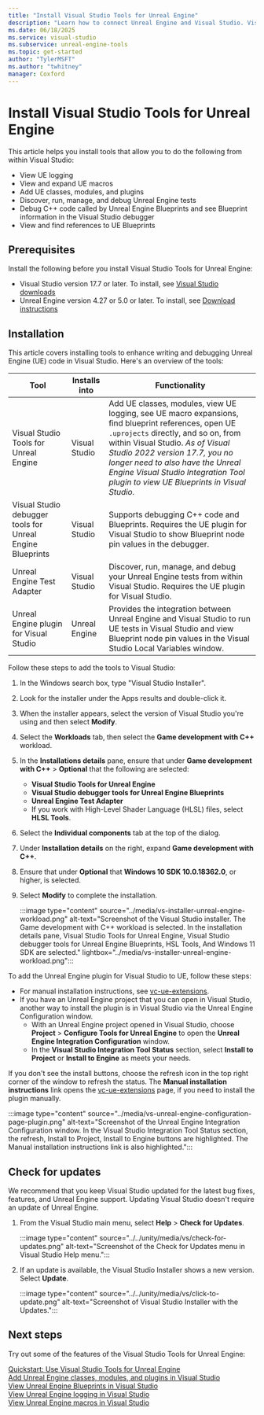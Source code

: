 ```yaml
---
title: "Install Visual Studio Tools for Unreal Engine"
description: "Learn how to connect Unreal Engine and Visual Studio. Visual Studio Tools for Unreal Engine offers support for writing and debugging C++ Unreal Engine games."
ms.date: 06/18/2025
ms.service: visual-studio
ms.subservice: unreal-engine-tools
ms.topic: get-started
author: "TylerMSFT"
ms.author: "twhitney"
manager: Coxford
---
```


# Install Visual Studio Tools for Unreal Engine

This article helps you install tools that allow you to do the following from within Visual Studio:

- View UE logging
- View and expand UE macros
- Add UE classes, modules, and plugins
- Discover, run, manage, and debug Unreal Engine tests
- Debug C++ code called by Unreal Engine Blueprints and see Blueprint information in the Visual Studio debugger
- View and find references to UE Blueprints

## Prerequisites

Install the following before you install Visual Studio Tools for Unreal Engine:

- Visual Studio version 17.7 or later. To install, see [Visual Studio downloads](https://visualstudio.microsoft.com/downloads/?cid=learn-onpage-download-cta)
- Unreal Engine version 4.27 or 5.0 or later. To install, see [Download instructions](https://www.unrealengine.com/download)

## Installation

This article covers installing tools to enhance writing and debugging Unreal Engine (UE) code in Visual Studio. Here's an overview of the tools:

| Tool | Installs into | Functionality |
|--|--|--|
| Visual Studio Tools for Unreal Engine | Visual Studio | Add UE classes, modules, view UE logging, see UE macro expansions, find blueprint references, open UE `.uprojects` directly, and so on, from within Visual Studio. *As of Visual Studio 2022 version 17.7, you no longer need to also have the Unreal Engine Visual Studio Integration Tool plugin to view UE Blueprints in Visual Studio.* |
| Visual Studio debugger tools for Unreal Engine Blueprints | Visual Studio | Supports debugging C++ code and Blueprints. Requires the UE plugin for Visual Studio to show Blueprint node pin values in the debugger. |
| Unreal Engine Test Adapter | Visual Studio | Discover, run, manage, and debug your Unreal Engine tests from within Visual Studio. Requires the UE plugin for Visual Studio. |
| Unreal Engine plugin for Visual Studio | Unreal Engine | Provides the integration between Unreal Engine and Visual Studio to run UE tests in Visual Studio and view Blueprint node pin values in the Visual Studio Local Variables window. |

Follow these steps to add the tools to Visual Studio:

1. In the Windows search box, type "Visual Studio Installer".
1. Look for the installer under the Apps results and double-click it.
1. When the installer appears, select the version of Visual Studio you're using and then select **Modify**.
1. Select the **Workloads** tab, then select the **Game development with C++** workload.
1. In the **Installations details** pane, ensure that under **Game development with C++** > **Optional** that the following are selected:
    - **Visual Studio Tools for Unreal Engine**
    - **Visual Studio debugger tools for Unreal Engine Blueprints**
    - **Unreal Engine Test Adapter**
    - If you work with High-Level Shader Language (HLSL) files, select **HLSL Tools**.
1. Select the **Individual components** tab at the top of the dialog.
1. Under **Installation details** on the right, expand **Game development with C++**.
1. Ensure that under **Optional** that **Windows 10 SDK 10.0.18362.0**, or higher, is selected.
1. Select **Modify** to complete the installation.

   :::image type="content" source="../media/vs-installer-unreal-engine-workload.png" alt-text="Screenshot of the Visual Studio installer. The Game development with C++ workload is selected. In the installation details pane, Visual Studio Tools for Unreal Engine, Visual Studio debugger tools for Unreal Engine Blueprints, HSL Tools, And Windows 11 SDK are selected." lightbox="../media/vs-installer-unreal-engine-workload.png":::

To add the Unreal Engine plugin for Visual Studio to UE, follow these steps:

- For manual installation instructions, see [vc-ue-extensions](https://github.com/microsoft/vc-ue-extensions).
- If you have an Unreal Engine project that you can open in Visual Studio, another way to install the plugin is in Visual Studio via the Unreal Engine Configuration window.
  - With an Unreal Engine project opened in Visual Studio, choose **Project** > **Configure Tools for Unreal Engine** to open the **Unreal Engine Integration Configuration** window.
  - In the **Visual Studio Integration Tool Status** section, select **Install to Project** or **Install to Engine** as meets your needs.

If you don't see the install buttons, choose the refresh icon in the top right corner of the window to refresh the status.
The **Manual installation instructions** link opens the [vc-ue-extensions](https://github.com/microsoft/vc-ue-extensions/blob/main/README.md) page, if you need to install the plugin manually.

:::image type="content" source="../media/vs-unreal-engine-configuration-page-plugin.png" alt-text="Screenshot of the Unreal Engine Integration Configuration window. In the Visual Studio Integration Tool Status section, the refresh, Install to Project, Install to Engine buttons are highlighted. The Manual installation instructions link is also highlighted.":::

## Check for updates

We recommend that you keep Visual Studio updated for the latest bug fixes, features, and Unreal Engine support. Updating Visual Studio doesn't require an update of Unreal Engine.

1. From the Visual Studio main menu, select **Help** > **Check for Updates**.

   :::image type="content" source="../../unity/media/vs/check-for-updates.png" alt-text="Screenshot of the Check for Updates menu in Visual Studio Help menu.":::

1. If an update is available, the Visual Studio Installer shows a new version. Select **Update**.

   :::image type="content" source="../../unity/media/vs/click-to-update.png" alt-text="Screenshot of Visual Studio Installer with the Updates.":::

## Next steps

Try out some of the features of the Visual Studio Tools for Unreal Engine:

[Quickstart: Use Visual Studio Tools for Unreal Engine](vs-tools-unreal-quickstart.md)\
[Add Unreal Engine classes, modules, and plugins in Visual Studio](vs-tools-unreal-add-class-module-plugin.md)\
[View Unreal Engine Blueprints in Visual Studio](vs-tools-unreal-view-blueprints.md)\
[View Unreal Engine logging in Visual Studio](vs-tools-unreal-logging.md)\
[View Unreal Engine macros in Visual Studio](vs-tools-unreal-view-macros.md)

